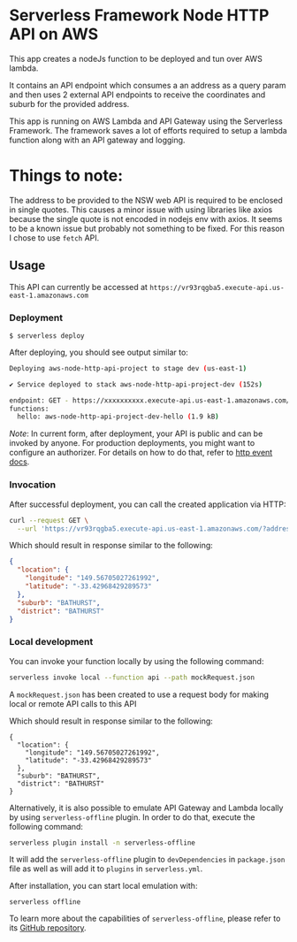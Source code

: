 <!--
title: 'SNSW location API'
description: 'This app is a simple HTTP API built on Node.js running on AWS Lambda and API Gateway using the Serverless Framework.'
layout: Doc
framework: v3
platform: AWS
language: nodeJS
authorName: 'Charchit'
-->

# Serverless Framework Node HTTP API on AWS

This app creates a nodeJs function to be deployed and tun over AWS lambda.

It contains an API endpoint which consumes a an address as a query param and then uses 2 external API endpoints to
receive the coordinates and suburb for the provided address.

This app is running on AWS Lambda and API Gateway using the Serverless Framework. The framework saves a lot of efforts 
required to setup a lambda function along with an API gateway and logging.

# Things to note:

The address to be provided to the NSW web API is required to be enclosed in single quotes. This causes a minor issue
with using libraries like axios because the single quote is not encoded in nodejs env with axios.
It seems to be a known issue but probably not something to be fixed.
For this reason I chose to use `fetch` API.

## Usage

This API can currently be accessed at `https://vr93rqgba5.execute-api.us-east-1.amazonaws.com`

### Deployment

```
$ serverless deploy
```

After deploying, you should see output similar to:

```bash
Deploying aws-node-http-api-project to stage dev (us-east-1)

✔ Service deployed to stack aws-node-http-api-project-dev (152s)

endpoint: GET - https://xxxxxxxxxx.execute-api.us-east-1.amazonaws.com/
functions:
  hello: aws-node-http-api-project-dev-hello (1.9 kB)
```

_Note_: In current form, after deployment, your API is public and can be invoked by anyone. For production deployments, you might want to configure an authorizer. For details on how to do that, refer to [http event docs](https://www.serverless.com/framework/docs/providers/aws/events/apigateway/).

### Invocation

After successful deployment, you can call the created application via HTTP:

```bash
curl --request GET \
  --url 'https://vr93rqgba5.execute-api.us-east-1.amazonaws.com/?address=346%20PANORAMA%20AVENUE%20BATHURST'
```

Which should result in response similar to the following:

```json
{
  "location": {
    "longitude": "149.56705027261992",
    "latitude": "-33.42968429289573"
  },
  "suburb": "BATHURST",
  "district": "BATHURST"
}
```

### Local development

You can invoke your function locally by using the following command:

```bash
serverless invoke local --function api --path mockRequest.json
```
A `mockRequest.json` has been created to use a request body for making local or remote API calls to this API

Which should result in response similar to the following:

```
{
  "location": {
    "longitude": "149.56705027261992",
    "latitude": "-33.42968429289573"
  },
  "suburb": "BATHURST",
  "district": "BATHURST"
}
```


Alternatively, it is also possible to emulate API Gateway and Lambda locally by using `serverless-offline` plugin. In order to do that, execute the following command:

```bash
serverless plugin install -n serverless-offline
```

It will add the `serverless-offline` plugin to `devDependencies` in `package.json` file as well as will add it to `plugins` in `serverless.yml`.

After installation, you can start local emulation with:

```
serverless offline
```

To learn more about the capabilities of `serverless-offline`, please refer to its [GitHub repository](https://github.com/dherault/serverless-offline).
